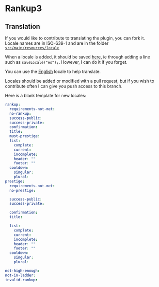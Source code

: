 # Rankup3

## Translation

If you would like to contribute to translating the plugin, you can fork it.
Locale names are in ISO-639-1 and are in the folder [`src/main/resources/locale`](https://github.com/okx-code/Rankup3/tree/master/src/main/resources/locale)

When a locale is added, it should be saved [here](https://github.com/okx-code/Rankup3/blob/locale/src/main/java/sh/okx/rankup/Rankup.java#L201), ie through adding a line such as `saveLocale("es");`. However, I can do it if you forget.

You can use the [English](https://github.com/okx-code/Rankup3/blob/locale/src/main/resources/locale/en.yml) locale to help translate.

Locales should be added or modified with a pull request, but if you wish to contribute often I can give you push access to this branch.

Here is a blank template for new locales:

```yaml
rankup:
  requirements-not-met: 
  no-rankup: 
  success-public: 
  success-private: 
  confirmation: 
  title:  
  must-prestige: 
  list:
    complete: 
    current: 
    incomplete: 
    header: ""
    footer: ""
  cooldown:
    singular: 
    plural: 
prestige:
  requirements-not-met: 
  no-prestige: 

  success-public: 
  success-private: 

  confirmation: 
  title: 

  list:
    complete: 
    current: 
    incomplete: 
    header: ""
    footer: ""
  cooldown:
    singular: 
    plural: 

not-high-enough: 
not-in-ladder: 
invalid-rankup: 
```
